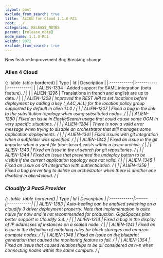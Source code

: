 ```yaml
---
layout: post
exclude_from_search: true
title:  ALIEN for Cloud 1.1.0-RC1
root: ../
categories: RELEASE_NOTES
parent: [release_note]
node_name: 1.1.0-RC1
weight: 9972
exclude_from_search: true
---
```





<i class="fa fa-plus text-success"></i> New feature <i class="fa fa-level-up text-primary"></i> Improvement  <i class="fa fa-bug text-danger"></i> Bug <i class="fa fa-exclamation-triangle text-warning"></i> Breaking change


### Alien 4 Cloud



  {: .table .table-bordered}
  | Type        | Id         | Description |
  |:------------|:-----------|:------------|
    |  <i class="fa fa-plus text-success"></i> | ALIEN-1334 | Added support for SAML integration (beta feature). /  |
      |  <i class="fa fa-level-up text-primary"></i> | ALIEN-1296 | Translations in french and english are up to date. /  |
    |  <i class="fa fa-exclamation-triangle text-warning">  <i class="fa fa-level-up text-primary"></i> | ALIEN-1308 | Improved the REST API to set locations before deployment by adding a key (_A4C_ALL) for the location policy group supported by default in alien 1.1.0 /  |
      |  <i class="fa fa-bug text-danger"></i> | ALIEN-1207 | Fixed a bug in the link to the substitution topology when using substituted nodes. /  |
    |  <i class="fa fa-bug text-danger"></i> | ALIEN-1280 | Fixed an issue in ElasticSearch usage that could cause some OOM in very specific situations. /  |
    |  <i class="fa fa-bug text-danger"></i> | ALIEN-1284 | There is now a valid error message when trying to disable an orchestrator that still manages some application deployments. /  |
    |  <i class="fa fa-bug text-danger"></i> | ALIEN-1341 | Fixed issues with git integration when a subfolder was specified. /  |
    |  <i class="fa fa-bug text-danger"></i> | ALIEN-1342 | Fixed an issue in the git importer when a yaml file (non-tosca) exists within a tosca archive. /  |
    |  <i class="fa fa-bug text-danger"></i> | ALIEN-1343 | Fixed an issue in the ui search for git repositories. /  |
    |  <i class="fa fa-bug text-danger"></i> | ALIEN-1344 | Fixed an issue that prevented the undeploy button to be visible if the current application topology was not valid. /  |
    |  <i class="fa fa-bug text-danger"></i> | ALIEN-1345 | Fixed an issue on Git integration with authentication. /  |
    |  <i class="fa fa-bug text-danger"></i> | ALIEN-1356 | Fixed a bug preventing to delete an orchestrator when there is another one disabled in alien4cloud. /  |
  


### Cloudify 3 PaaS Provider



  {: .table .table-bordered}
  | Type        | Id         | Description |
  |:------------|:-----------|:------------|
      |  <i class="fa fa-level-up text-primary"></i> | ALIEN-1353 | Auto-healing can be enabled switching on a cloudify 3 driver deployment property. Note that implementation is quite naive for now and is not recommended for production. GigaSpaces plan better support in Cloudify 3.4. /  |
      |  <i class="fa fa-bug text-danger"></i> | ALIEN-1214 | Fixed a bug in the display of IP addresses of instances on a scaled node. /  |
    |  <i class="fa fa-bug text-danger"></i> | ALIEN-1241 | Fixed an issue in the definition of matching rules for block storages and amazon compute nodes. /  |
    |  <i class="fa fa-bug text-danger"></i> | ALIEN-1348 | Fixed an issue on the blueprint generation that caused the monitoring feature to fail. /  |
    |  <i class="fa fa-bug text-danger"></i> | ALIEN-1354 | Fixed an issue that caused relationships to be all considered as n-n when connecting nodes within the same compute. /  |
  

